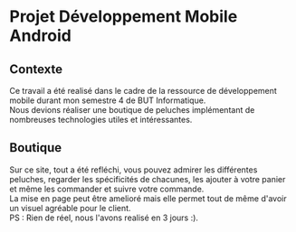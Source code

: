 # Projet Développement Mobile Android

## Contexte

Ce travail a été realisé dans le cadre de la ressource de développement mobile durant mon semestre 4 de BUT Informatique. \
Nous devions réaliser une boutique de peluches implémentant de nombreuses technologies utiles et intéressantes.

## Boutique 

Sur ce site, tout a été refléchi, vous pouvez admirer les différentes peluches, regarder les spécificités de chacunes, les ajouter à votre panier et même les commander et suivre votre commande. \
La mise en page peut être amelioré mais elle permet tout de même d'avoir un visuel agréable pour le client. \
PS : Rien de réel, nous l'avons realisé en 3 jours :).
